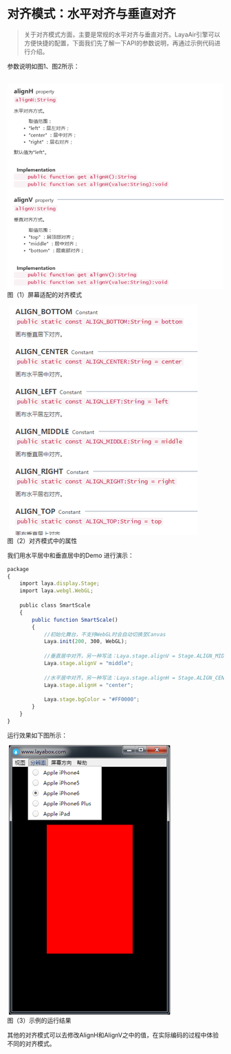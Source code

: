 # 对齐模式：水平对齐与垂直对齐

> 关于对齐模式方面，主要是常规的水平对齐与垂直对齐。LayaAir引擎可以方便快捷的配置，下面我们先了解一下API的参数说明，再通过示例代码进行介绍。

参数说明如图1、图2所示：

​	![image.png](img/1.png)<br/>
​	图（1）屏幕适配的对齐模式



​	![blob.png](img/2.png)<br/>
​	图（2）对齐模式中的属性



我们用水平居中和垂直居中的Demo 进行演示：

```javascript
package 
{
    import laya.display.Stage;
    import laya.webgl.WebGL;
 
    public class SmartScale
    {
        public function SmartScale() 
        {
            //初始化舞台，不支持WebGL时会自动切换至Canvas
            Laya.init(200, 300, WebGL);
       
            //垂直居中对齐，另一种写法：Laya.stage.alignV = Stage.ALIGN_MIDDLE
            Laya.stage.alignV = "middle";
             
            //水平居中对齐，另一种写法：Laya.stage.alignH = Stage.ALIGN_CENTER;
            Laya.stage.alignH = "center";
 
            Laya.stage.bgColor = "#FF0000";
        }
    }
}
```

运行效果如下图所示：

​	![blob.png](img/3.png)<br/>
​	图（3）示例的运行结果



其他的对齐模式可以去修改AlignH和AlignV之中的值，在实际编码的过程中体验不同的对齐模式。